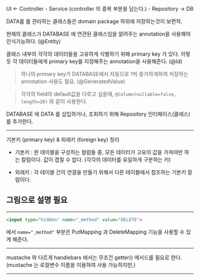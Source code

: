 UI <- Controller - Service (controller 의 중복 부분을 담는다.) - Repository -> DB

DATA를 를 관리하는 클래스들은 domain package 하위에 저장하는것이 보편적.

현재의 클래스가 DATABASE 에 연관된 클래스임을 알려주는 annotation을 사용해야 인식가능하다.
(@Entity)

클래스 내부의 각각의 데이터들을 고유하게 식별하기 위해 primary key 가 있다. 이렇듯 각 데이터들에게
primary key를 지정해주는 annotation을 사용해준다. (@Id)

> 하나의 primary key가 DATABASE에서 자동으로 1씩 증가하게하여 저장하는 annotation
사용도 필요. (@GeneratedValue)

> 각각의 field의 default값을 다루고 싶을때, `@Column(nullable=false, length=20)` 와
같이 사용한다.

DATABASE 에 DATA 를 삽입하거나, 조회하기 위해 Repository 인터페이스(클래스)를 추가한다.

---

기본키 (primary key) & 외래키 (foreign key) 정리

- 기본키 : 한 테이블을 구성하는 컬럼들 중, 모든 데이터가 고유의 값을 가져야만 하는 칼럼이다. 값이 겹칠 수 없다. (각각의 데이터를 유일하게 구분하는 키)

- 외래키 : 각 테이블 간의 연결을 만들기 위해서 다른 테이블에서 참조하는 기본키 칼럼이다.

## 그림으로 설명 필요

---
```html
<input type="hidden" name="_method" value="DELETE">
```
에서 `name="_method"` 부분은 PutMapping 과 DeleteMapping 기능을 사용할 수 있게 해준다.

---
mustache 와 다르게 handlebars 에서는 무조건 getter() 메서드를 필요로 한다.
(mustache 는 로컬변수 이름을 이용하여 사용 가능하지만,)

---
